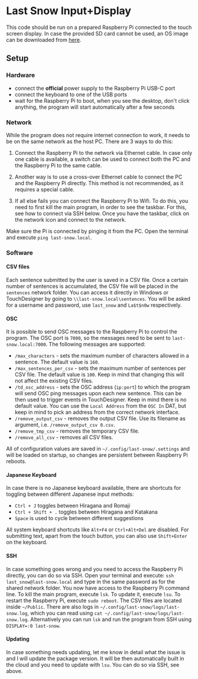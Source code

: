 # Last Snow Input+Display

This code should be run on a prepared Raspberry Pi connected to the touch screen display. In case the provided SD card cannot be used, an OS image can be downloaded from [here](https://drive.google.com/file/d/1C69SJAPZ8itXk2L6r_15shJzHu12Gr_M/view?usp=sharing).

## Setup

### Hardware

- connect the **official** power supply to the Raspberry Pi USB-C port
- connect the keyboard to one of the USB ports
- wait for the Raspberry Pi to boot, when you see the desktop, don't click anything, the program will start automatically after a few seconds

### Network

While the program does not require internet connection to work, it needs to be on the same network as the host PC. There are 3 ways to do this:

1. Connect the Raspberry Pi to the network via Ethernet cable. In case only one cable is available, a switch can be used to connect both the PC and the Raspberry Pi to the same cable.

2. Another way is to use a cross-over Ethernet cable to connect the PC and the Raspberry Pi directly. This method is not recommended, as it requires a special cable.

3. If all else fails you can connect the Raspberry Pi to Wifi. To do this, you need to first kill the main program, in order to see the taskbar. For this, see how to connect via SSH below. Once you have the taskbar, click on the network icon and connect to the network.

Make sure the Pi is connected by pinging it from the PC. Open the terminal and execute `ping last-snow.local`.

### Software

#### CSV files

Each sentence submitted by the user is saved in a CSV file. Once a certain number of sentences is accumulated, the CSV file will be placed in the `sentences` network folder. You can access it directly in Windows or TouchDesigner by going to `\\last-snow.local\sentences`. You will be asked for a username and password, use `last_snow` and `La$t$n0w` respectively.

#### OSC

It is possible to send OSC messages to the Raspberry Pi to control the program. The OSC port is `7000`, so the messages need to be sent to `last-snow.local:7000`. The following messages are supported:

- `/max_characters` - sets the maximum number of characters allowed in a sentence. The default value is `160`.
- `/max_sentences_per_csv` - sets the maximum number of sentences per CSV file. The default value is `100`. Keep in mind that changing this will not affect the existing CSV files.
- `/td_osc_address` - sets the OSC address (`ip:port`) to which the program will send OSC ping messages upon each new sentence. This can be then used to trigger events in TouchDesigner. Keep in mind there is no default value. You can use the `Local Address` from the `OSC In` DAT, but keep in mind to pick an address from the correct network interface.
- `/remove_output_csv` - removes the output CSV file. Use its filename as argument, i.e. `/remove_output_csv 0.csv`.
- `/remove_tmp_csv` - removes the temporary CSV file.
- `/remove_all_csv` - removes all CSV files.

All of configuration values are saved in `~/.config/last-snow/.settings` and will be loaded on startup, so changes are persistent between Raspberry Pi reboots.

#### Japanese Keyboard

In case there is no Japanese keyboard available, there are shortcuts for toggling between different Japanese input methods:

- `Ctrl + J` toggles between Hiragana and Romaji
- `Ctrl + Shift + .` toggles between Hiragana and Katakana
- `Space` is used to cycle between different suggestions

All system keyboard shortcuts like `Alt+F4` or `Ctrl+Alt+Del` are disabled. For submitting text, apart from the touch button, you can also use `Shift+Enter` on the keyboard.

#### SSH

In case something goes wrong and you need to access the Raspberry Pi directly, you can do so via SSH. Open your terminal and execute: `ssh last_snow@last-snow.local` and type in the same password as for the shared network folder. You now have access to the Raspberry Pi command line. To kill the main program, execute `lsk`. To update it, execute `lsu`. To restart the Raspberry Pi, execute `sudo reboot`. The CSV files are located inside `~/Public`. There are also logs in `~/.config/last-snow/logs/last-snow.log`, which you can read using `cat ~/.config/last-snow/logs/last-snow.log`. Alternatively you can run `lsk` and run the program from SSH using `DISPLAY=:0 last-snow`.

#### Updating

In case something needs updating, let me know in detail what the issue is and I will update the package version. It will be then automatically built in the cloud and you need to update with `lsu`. You can do so via SSH, see above.